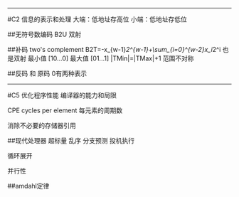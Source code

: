 

----
#C2 信息的表示和处理
大端：低地址存高位
小端：低地址存低位

##无符号数编码
B2U 双射

##补码 two's complement
B2T=-x_{w-1}*2^{w-1}+\sum_{i=0}^{w-2}x_i*2^i
也是双射
最小值 [10...0]
最大值 [01...1]
|TMin|=|TMax|+1 范围不对称


##反码 和 原码
0有两种表示












----
#C5 优化程序性能
编译器的能力和局限

CPE cycles per element 每元素的周期数

消除不必要的存储器引用

##现代处理器
超标量 乱序
分支预测 投机执行

循环展开

并行性

##amdahl定律











